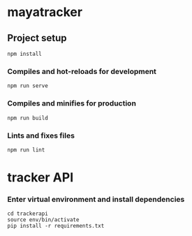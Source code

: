 # mayatracker

## Project setup
```
npm install
```

### Compiles and hot-reloads for development
```
npm run serve
```

### Compiles and minifies for production
```
npm run build
```

### Lints and fixes files
```
npm run lint
```

# tracker API

### Enter virtual environment and install dependencies
```
cd trackerapi 
source env/bin/activate
pip install -r requirements.txt
```